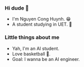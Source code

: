 ### Hi dude 👋

- I'm Nguyen Cong Huynh. 😁
- A student studying in UET. 🤣

### Little things about me

- Yah, I'm an AI student.
- Love basketball 🏀.
- Goal: I wanna be an AI engineer.
